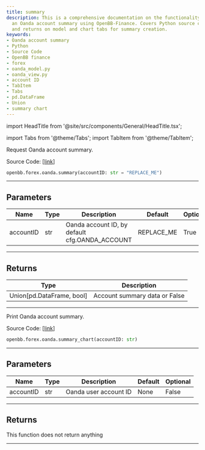 ```yaml
---
title: summary
description: This is a comprehensive documentation on the functionality of creating
  an Oanda account summary using OpenBB-Finance. Covers Python source codes, parameters
  and returns on model and chart tabs for summary creation.
keywords:
- Oanda account summary
- Python
- Source Code
- OpenBB finance
- forex
- oanda_model.py
- oanda_view.py
- account ID
- TabItem
- Tabs
- pd.DataFrame
- Union
- summary chart
---
```


import HeadTitle from '@site/src/components/General/HeadTitle.tsx';

<HeadTitle title="summary - Oanda - Forex - Reference | OpenBB SDK Docs" />

import Tabs from '@theme/Tabs';
import TabItem from '@theme/TabItem';

<Tabs>
<TabItem value="model" label="Model" default>

Request Oanda account summary.

Source Code: [[link](https://github.com/OpenBB-finance/OpenBBTerminal/tree/main/openbb_terminal/forex/oanda/oanda_model.py#L74)]

```python
openbb.forex.oanda.summary(accountID: str = "REPLACE_ME")
```

---

## Parameters

| Name | Type | Description | Default | Optional |
| ---- | ---- | ----------- | ------- | -------- |
| accountID | str | Oanda account ID, by default cfg.OANDA_ACCOUNT | REPLACE_ME | True |


---

## Returns

| Type | Description |
| ---- | ----------- |
| Union[pd.DataFrame, bool] | Account summary data or False |
---

</TabItem>
<TabItem value="view" label="Chart">

Print Oanda account summary.

Source Code: [[link](https://github.com/OpenBB-finance/OpenBBTerminal/tree/main/openbb_terminal/forex/oanda/oanda_view.py#L62)]

```python
openbb.forex.oanda.summary_chart(accountID: str)
```

---

## Parameters

| Name | Type | Description | Default | Optional |
| ---- | ---- | ----------- | ------- | -------- |
| accountID | str | Oanda user account ID | None | False |


---

## Returns

This function does not return anything

---

</TabItem>
</Tabs>
